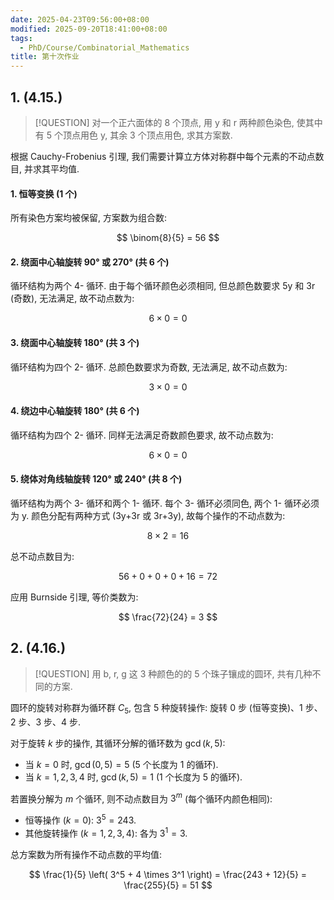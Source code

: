 ```yaml
---
date: 2025-04-23T09:56:00+08:00
modified: 2025-09-20T18:41:00+08:00
tags:
  - PhD/Course/Combinatorial_Mathematics
title: 第十次作业
---
```


## 1. (4.15.)

> [!QUESTION]
> 对一个正六面体的 8 个顶点, 用 y 和 r 两种颜色染色, 使其中有 5 个顶点用色 y, 其余 3 个顶点用色, 求其方案数.

根据 Cauchy-Frobenius 引理, 我们需要计算立方体对称群中每个元素的不动点数目, 并求其平均值.

#### 1. 恒等变换 (1 个)

所有染色方案均被保留, 方案数为组合数:

$$
\binom{8}{5} = 56
$$

#### 2. 绕面中心轴旋转 90° 或 270° (共 6 个)

循环结构为两个 4- 循环. 由于每个循环颜色必须相同, 但总颜色数要求 5y 和 3r (奇数), 无法满足, 故不动点数为:

$$
6 \times 0 = 0
$$

#### 3. 绕面中心轴旋转 180° (共 3 个)

循环结构为四个 2- 循环. 总颜色数要求为奇数, 无法满足, 故不动点数为:

$$
3 \times 0 = 0
$$

#### 4. 绕边中心轴旋转 180° (共 6 个)

循环结构为四个 2- 循环. 同样无法满足奇数颜色要求, 故不动点数为:

$$
6 \times 0 = 0
$$

#### 5. 绕体对角线轴旋转 120° 或 240° (共 8 个)

循环结构为两个 3- 循环和两个 1- 循环. 每个 3- 循环必须同色, 两个 1- 循环必须为 y. 颜色分配有两种方式 (3y+3r 或 3r+3y), 故每个操作的不动点数为:

$$
8 \times 2 = 16
$$

总不动点数目为:

$$
56 + 0 + 0 + 0 + 16 = 72
$$

应用 Burnside 引理, 等价类数为:

$$
\frac{72}{24} = 3
$$

## 2. (4.16.)

> [!QUESTION]
> 用 b, r, g 这 3 种颜色的的 5 个珠子镶成的圆环, 共有几种不同的方案.

圆环的旋转对称群为循环群 $C_5$, 包含 5 种旋转操作: 旋转 0 步 (恒等变换)、1 步、2 步、3 步、4 步.

对于旋转 $k$ 步的操作, 其循环分解的循环数为 $\gcd(k, 5)$:

- 当 $k=0$ 时, $\gcd(0, 5)=5$ (5 个长度为 1 的循环).
- 当 $k = 1, 2, 3, 4$ 时, $\gcd(k, 5) = 1$ (1 个长度为 5 的循环).

若置换分解为 $m$ 个循环, 则不动点数目为 $3^m$ (每个循环内颜色相同):

- 恒等操作 ($k = 0$): $3^5 = 243$.
- 其他旋转操作 ($k = 1, 2, 3, 4$): 各为 $3^1 = 3$.

总方案数为所有操作不动点数的平均值:

$$
\frac{1}{5} \left( 3^5 + 4 \times 3^1 \right) = \frac{243 + 12}{5} = \frac{255}{5} = 51
$$
